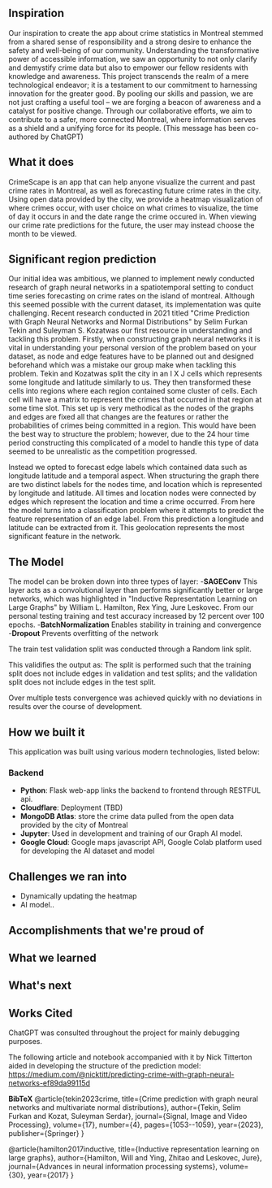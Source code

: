 ## Inspiration
Our inspiration to create the app about crime statistics in Montreal stemmed from a shared sense of responsibility and a strong desire to enhance the safety and well-being of our community. Understanding the transformative power of accessible information, we saw an opportunity to not only clarify and demystify crime data but also to empower our fellow residents with knowledge and awareness. This project transcends the realm of a mere technological endeavor; it is a testament to our commitment to harnessing innovation for the greater good. By pooling our skills and passion, we are not just crafting a useful tool – we are forging a beacon of awareness and a catalyst for positive change. Through our collaborative efforts, we aim to contribute to a safer, more connected Montreal, where information serves as a shield and a unifying force for its people. (This message has been co-authored by ChatGPT)

## What it does
CrimeScape is an app that can help anyone visualize the current and past crime rates in Montreal, as well as forecasting future crime rates in the city. Using open data provided by the city, we provide a heatmap visualization of where crimes occur, with user choice on what crimes to visualize, the time of day it occurs in and the date range the crime occured in. When viewing our crime rate predictions for the future, the user may instead choose the month to be viewed. 

## Significant region prediction
Our initial idea was ambitious, we planned to implement newly conducted research of graph neural networks in a spatiotemporal setting to conduct time series forecasting on crime rates on the island of montreal. Although this seemed possible with the current dataset, its implementation was quite challenging. Recent research conducted in 2021 titled "Crime Prediction with Graph Neural Networks and Normal Distributions" by Selim Furkan Tekin and Suleyman S. Kozatwas our first resource in understanding and tackling this problem. Firstly, when constructing graph neural networks it is vital in understanding your personal version of the problem based on your dataset, as node and edge features have to be planned out and designed beforehand which was a mistake our group make when tackling this problem. Tekin and Kozatwas split the city in an I X J cells which represents some longitude and latitude similarly to us. They then transformed these cells into regions where each region contained some cluster of cells. Each cell will have a matrix to represent the crimes that occurred in that region at some time slot.  This set up is very methodical as the nodes of the graphs and edges are fixed all that changes are the features or rather the probabilities of crimes being committed in a region. This would have been the best way to structure the problem; however, due to the 24 hour time period constructing this complicated of a model to handle this type of data seemed to be unrealistic as the competition progressed. 

Instead we opted to forecast edge labels which contained data such as longitude latitude and a temporal aspect. When structuring the graph there are two distinct labels for the nodes time, and location which is represented by longitude and latitude. All times and location nodes were connected by edges which represent the location and time a crime occurred. From here the model turns into a classification problem where it attempts to predict the feature representation of an edge label. From this prediction a longitude and latitude can be extracted from it. This geolocation represents the most significant feature in the network.

## The Model
The model can be broken down into three types of layer:
-**SAGEConv**
This layer acts as a convolutional layer than performs significantly better or large networks, which was highlighted in "Inductive Representation Learning on Large Graphs" by William L. Hamilton, Rex Ying, Jure Leskovec. From our personal testing training and test accuracy increased by 12 percent over 100 epochs. 
-**BatchNormalization**
Enables stability in training and convergence
-**Dropout**
Prevents overfitting of the network

The train test validation split was conducted through a Random link split.

This validifies the output as: The split is performed such that the training split does not include edges in validation and test splits; and the validation split does not include edges in the test split.

Over multiple tests convergence was achieved quickly with no deviations in results over the course of development.

## How we built it
This application was built using various modern technologies, listed below:
### Backend
- **Python**: Flask web-app links the backend to frontend through RESTFUL api.
- **Cloudflare**: Deployment (TBD)
- **MongoDB Atlas**: store the crime data pulled from the open data provided by the city of Montreal
- **Jupyter**: Used in development and training of our Graph AI model.
- **Google Cloud**: Google maps javascript API, Google Colab platform used for developing the AI dataset and model



## Challenges we ran into

- Dynamically updating the heatmap
- AI model..

## Accomplishments that we're proud of

## What we learned

## What's next

## Works Cited

ChatGPT was consulted throughout the project for mainly debugging purposes.

The following article and notebook accompanied with it by Nick Titterton aided in developing the structure of the prediction model:
https://medium.com/@nicktitt/predicting-crime-with-graph-neural-networks-ef89da99115d


**BibTeX**
@article{tekin2023crime,
  title={Crime prediction with graph neural networks and multivariate normal distributions},
  author={Tekin, Selim Furkan and Kozat, Suleyman Serdar},
  journal={Signal, Image and Video Processing},
  volume={17},
  number={4},
  pages={1053--1059},
  year={2023},
  publisher={Springer}
}

@article{hamilton2017inductive,
  title={Inductive representation learning on large graphs},
  author={Hamilton, Will and Ying, Zhitao and Leskovec, Jure},
  journal={Advances in neural information processing systems},
  volume={30},
  year={2017}
}

